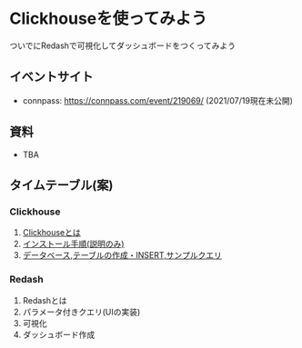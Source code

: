 # Clickhouseを使ってみよう

ついでにRedashで可視化してダッシュボードをつくってみよう

## イベントサイト

- connpass: https://connpass.com/event/219069/ (2021/07/19現在未公開)

## 資料

- TBA 

## タイムテーブル(案)

### Clickhouse

1. [Clickhouseとは](docs/about_clickhouse.md)
1. [インストール手順(説明のみ)](docs/install.md)
1. [データベース,テーブルの作成・INSERT,サンプルクエリ](docs/get_started.md)

### Redash

1. Redashとは
1. パラメータ付きクエリ(UIの実装)
1. 可視化
1. ダッシュボード作成


